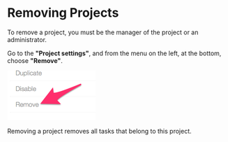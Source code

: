 Removing Projects
=================

To remove a project, you must be the manager of the project or an administrator.

Go to the **"Project settings"**, and from the menu on the left, at the bottom, choose **"Remove"**.

![Removing Projects](../screenshots/project-remove.png)

Removing a project removes all tasks that belong to this project.
